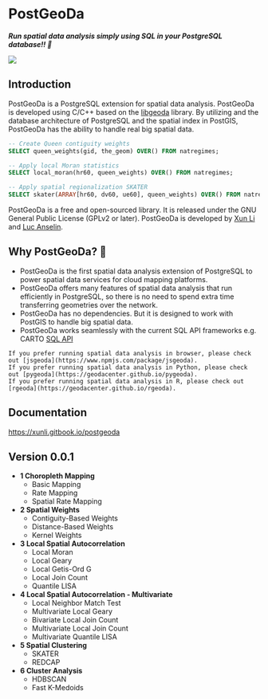 # PostGeoDa

_**Run spatial data analysis simply using SQL in your PostgreSQL database!!  🚀**_

![](https://repository-images.githubusercontent.com/234583470/1c636780-b816-11eb-8c61-3a5194f0131f)

## Introduction

PostGeoDa is a PostgreSQL extension for spatial data analysis. PostGeoDa is developed using C/C++ based on the [libgeoda](https://github.com/geodacenter/libgeoda) library. By utilizing and the database architecture of PostgreSQL and the spatial index in PostGIS, PostGeoDa has the ability to handle real big spatial data.

```sql
-- Create Queen contiguity weights
SELECT queen_weights(gid, the_geom) OVER() FROM natregimes;

-- Apply local Moran statistics
SELECT local_moran(hr60, queen_weights) OVER() FROM natregimes;

-- Apply spatial regionalization SKATER
SELECT skater(ARRAY[hr60, dv60, ue60], queen_weights) OVER() FROM natregimes;
```

PostGeoDa is a free and open-sourced library. It is released under the GNU General Public License (GPLv2 or later). PostGeoDa is developed by [Xun Li ](https://lixun910.github.io)and [Luc Anselin](https://spatial.uchicago.edu/directory/luc-anselin-phd).

## Why PostGeoDa? 🤔

* PostGeoDa is the first spatial data analysis extension of PostgreSQL to power spatial data services for cloud mapping platforms.
* PostGeoDa offers many features of spatial data analysis that run efficiently in PostgreSQL, so there is no need to spend extra time transferring geometries over the network.
* PostGeoDa has no dependencies. But it is designed to work with PostGIS to handle big spatial data.
* PostGeoDa works seamlessly with the current SQL API frameworks e.g. CARTO [SQL API](https://carto.com/developers/sql-api/)

```
If you prefer running spatial data analysis in browser, please check out [jsgeoda](https://www.npmjs.com/package/jsgeoda).  
If you prefer running spatial data analysis in Python, please check out [pygeoda](https://geodacenter.github.io/pygeoda).  
If you prefer running spatial data analysis in R, please check out [rgeoda](https://geodacenter.github.io/rgeoda).
```

## Documentation

https://xunli.gitbook.io/postgeoda

## Version 0.0.1 

* **1 Choropleth Mapping**
    * Basic Mapping
    * Rate Mapping
    * Spatial Rate Mapping
* **2 Spatial Weights**
    * Contiguity-Based Weights
    * Distance-Based Weights
    * Kernel Weights
* **3 Local Spatial Autocorrelation**
    * Local Moran
    * Local Geary
    * Local Getis-Ord G
    * Local Join Count
    * Quantile LISA
* **4 Local Spatial Autocorrelation - Multivariate**
    * Local Neighbor Match Test
    * Multivariate Local Geary
    * Bivariate Local Join Count
    * Multivariate  Local Join Count
    * Multivariate Quantile LISA
* **5 Spatial Clustering**
    * SKATER
    * REDCAP
* **6 Cluster Analysis**
    * HDBSCAN
    * Fast K-Medoids

### 
